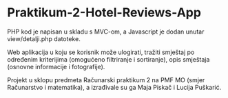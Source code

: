 # Praktikum-2-Hotel-Reviews-App


PHP kod je napisan u skladu s MVC-om, a Javascript je dodan unutar view/detalji.php datoteke.

Web aplikacija u koju se korisnik može ulogirati, tražiti smještaj po određenim kriterijima (omogućeno filtriranje i sortiranje), opis smještaja (osnovne informacije i fotografije).

Projekt u sklopu predmeta Računarski praktikum 2 na PMF MO (smjer Računarstvo i matematika), a izrađivale su ga Maja Piskač i Lucija Puškarić.
